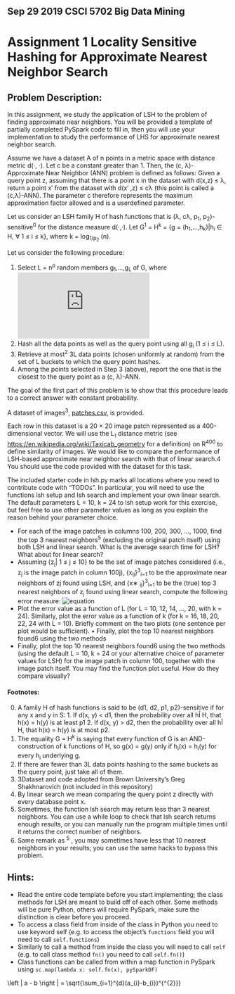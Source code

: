 ## Sep 29 2019 CSCI 5702 Big Data Mining  
# Assignment 1 Locality Sensitive Hashing for Approximate Nearest Neighbor Search

## Problem Description:
In this assignment, we study the application of LSH to the problem of finding approximate near neighbors. You will be provided a template of partially completed PySpark code to fill in, then you will use your implementation to study the performance of LHS for approximate nearest neighbor search.

Assume we have a dataset A of n points in a metric space with distance metric d(·, ·). Let c be a constant greater than 1. Then, the (c, λ)-Approximate Near Neighbor (ANN) problem is defined as follows: Given a query point z, assuming that there is a point x in the dataset with d(x,z) ≤ λ, return a point x′ from the dataset with d(x′ ,z) ≤ cλ (this point is called a (c,λ)-ANN). The parameter c therefore represents the maximum approximation factor allowed and is a userdefined parameter.

Let us consider an LSH family H of hash functions that is (λ, cλ, p<sub>1</sub>, p<sub>2</sub>)-sensitive<sup>0</sup> for the distance measure d(·,·). Let G<sup>1</sup> = H<sup>k</sup> = {g = (h<sub>1</sub>,...,h<sub>k</sub>)|h<sub>i</sub> ∈ H, ∀ 1 ≤ i ≤ k}, where k = log<sub>1/p<sub>2</sub></sub> (n).

Let us consider the following procedure:
1. Select L = n<sup>ρ</sup> random members g<sub>1</sub>,...,g<sub>L</sub> of G, where ![equation](http://latex.codecogs.com/gif.latex?p%3D%5Cfrac%7Blog(1/p_1)%7D%7Blog(1/p_2)%7D)  
2. Hash all the data points as well as the query point using all g<sub>i</sub> (1 ≤ i ≤ L).
3. Retrieve at most<sup>2</sup> 3L data points (chosen uniformly at random) from the set of L buckets to which the query point hashes.
4. Among the points selected in Step 3 (above), report the one that is the closest to the query point as a (c, λ)-ANN.

The goal of the first part of this problem is to show that this procedure leads to a correct answer with constant probability.

A dataset of images<sup>3</sup>, [patches.csv](#), is provided.

Each row in this dataset is a 20 × 20 image patch represented as a 400-dimensional vector. We will use the L<sub>1</sub> distance metric (see https://en.wikipedia.org/wiki/Taxicab_geometry for a definition) on R<sup>400</sup> to define similarity of images. We would like to compare the performance of LSH-based approximate near neighbor search with that of linear search.4 You should use the code provided with the dataset for this task.

The included starter code in lsh.py marks all locations where you need to contribute code with “TODOs”. In particular, you will need to use the functions lsh setup and lsh search and implement your own linear search. The default parameters L = 10, k = 24 to lsh setup work for this exercise, but feel free to use other parameter values as long as you explain the reason behind your parameter choice.

* For each of the image patches in columns 100, 200, 300, ..., 1000, find the top 3 nearest neighbors<sup>5</sup> (excluding the original patch itself) using both LSH and linear search. What is the average search time for LSH? What about for linear search?
* Assuming {z<sub>j</sub>| 1 ≤ j ≤ 10} to be the set of image patches considered (i.e., z<sub>j</sub> is the image patch in column 100j), {x<sub>ij</sub>}<sup>3</sup><sub>i=1</sub> to be the approximate near neighbors of zj found using LSH, and {x∗ <sub>ij</sub>}<sup>3</sup><sub>i=1</sub> to be the (true) top 3 nearest neighbors of z<sub>j</sub> found using linear search, compute the following error measure:  ![equation](http://latex.codecogs.com/gif.latex?error%3D%5Cfrac%7B1%7D%7B10%7D%5Csum_{i=1}^{10}%5Cfrac%7B%5Csum_{i=1}^{3}d(x_{i,j},z_j)%7D%7B%5Csum_{i=1}^{3}d(x^{*}_{i,j},z_j)%7D)  
* Plot the error value as a function of L (for L = 10, 12, 14, ..., 20, with k = 24). Similarly, plot the error value as a function of k (for k = 16, 18, 20, 22, 24 with L = 10). Briefly comment on the two plots (one sentence per plot would be sufficient). • Finally, plot the top 10 nearest neighbors found6 using the two methods
* Finally, plot the top 10 nearest neighbors found6 using the two methods (using the default L = 10, k = 24 or your alternative choice of parameter values for LSH) for the image patch in column 100, together with the image patch itself. You may find the function plot useful. How do they compare visually?

#### Footnotes:
0. A family H of hash functions is said to be (d1, d2, p1, p2)-sensitive if for any x and y in S: 1. If d(x, y) < d1, then the probability over all hÎ H, that h(x) = h(y) is at least p1 2. If d(x, y) > d2, then the probability over all hÎ H, that h(x) = h(y) is at most p2.
1. The equality G = H<sup>k</sup> is saying that every function of G is an AND-construction of k functions of H, so g(x) = g(y) only if h<sub>i</sub>(x) = h<sub>i</sub>(y) for every h<sub>i</sub> underlying g.
2. If there are fewer than 3L data points hashing to the same buckets as the query point, just take all of them.
3. 3Dataset and code adopted from Brown University’s Greg Shakhnarovich (not included in this repository)
4. By linear search we mean comparing the query point z directly with every database point x.
5. Sometimes, the function lsh search may return less than 3 nearest neighbors. You can use a while loop to check that lsh search returns enough results, or you can manually run the program multiple times until it returns the correct number of neighbors.
6. Same remark as <sup>5</sup> , you may sometimes have less that 10 nearest neighbors in your results; you can use the same hacks to bypass this problem.

## Hints:
* Read the entire code template before you start implementing; the class methods for LSH are meant to build off of each other. Some methods will be pure Python, others will require PySpark, make sure the distinction is clear before you proceed. 
* To access a class field from inside of the class in Python you need to use keyword self (e.g. to access the object’s `functions` field you will need to call `self.functions`) 
* Similarly to call a method from inside the class you will need to call `self` (e.g. to call class method `fn()` you need to call `self.fn()`)
* Class functions can be called from within a map function in PySpark using `sc.map(lambda x: self.fn(x), pySparkDF)`


\left \| a - b \right \| = \sqrt{\sum_{i=1}^{d}(a_{i}-b_{i})^{^{2}}}
